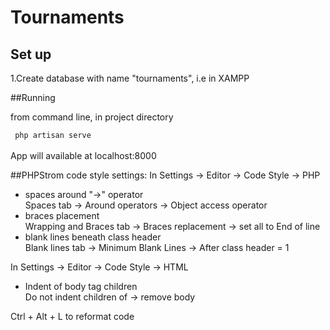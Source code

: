 # Tournaments


## Set up
1.Create database with name "tournaments", i.e in XAMPP

##Running

from command line, in project directory

<code> php artisan serve </code><br><br>
App will available at localhost:8000

##PHPStrom code style settings:
In Settings -> Editor -> Code Style -> PHP
* spaces around "->" operator  
  Spaces tab -> Around operators -> Object access operator
* braces placement  
  Wrapping and Braces tab -> Braces replacement -> set all to End of line
* blank lines beneath class header  
  Blank lines tab -> Minimum Blank Lines -> After class header = 1

In Settings -> Editor -> Code Style -> HTML
* Indent of body tag children  
  Do not indent children of  -> remove body


Ctrl + Alt + L to reformat code

    